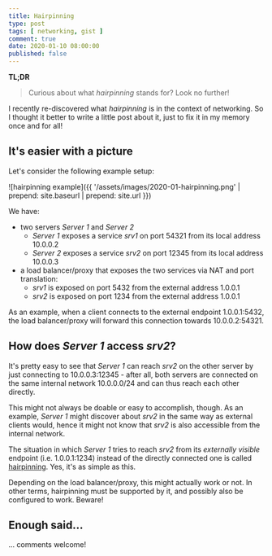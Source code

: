 ```yaml
---
title: Hairpinning
type: post
tags: [ networking, gist ]
comment: true
date: 2020-01-10 08:00:00
published: false
---
```


**TL;DR**

> Curious about what *hairpinning* stands for? Look no further!

I recently re-discovered what *hairpinning* is in the context of networking.
So I thought it better to write a little post about it, just to fix it in my
memory once and for all!

## It's easier with a picture

Let's consider the following example setup:

![hairpinning example]({{ '/assets/images/2020-01-hairpinning.png' | prepend: site.baseurl | prepend: site.url }})

We have:

- two servers *Server 1* and *Server 2*
  - *Server 1* exposes a service *srv1* on port 54321 from its local address
    10.0.0.2
  - *Server 2* exposes a service *srv2* on port 12345 from its local address
    10.0.0.3
- a load balancer/proxy that exposes the two services via NAT and port
  translation:
  - *srv1* is exposed on port 5432 from the external address 1.0.0.1
  - *srv2* is exposed on port 1234 from the external address 1.0.0.1

As an example, when a client connects to the external endpoint 1.0.0.1:5432,
the load balancer/proxy will forward this connection towards 10.0.0.2:54321.

## How does *Server 1* access *srv2*?

It's pretty easy to see that *Server 1* can reach *srv2* on the other server
by just connecting to 10.0.0.3:12345 - after all, both servers are connected
on the same internal network 10.0.0.0/24 and can thus reach each other
directly.

This might not always be doable or easy to accomplish, though. As an
example, *Server 1* might discover about *srv2* in the same way as external
clients would, hence it might not know that *srv2* is also accessible from
the internal network.

The situation in which *Server 1* tries to reach *srv2* from its *externally
visible* endpoint (i.e. 1.0.0.1:1234) instead of the directly connected one
is called [hairpinning][]. Yes, it's as simple as this.

Depending on the load balancer/proxy, this might actually work or not. In
other terms, hairpinning must be supported by it, and possibly also be
configured to work. Beware!

## Enough said...

... comments welcome!

[hairpinning]: https://en.wikipedia.org/wiki/Hairpinning
